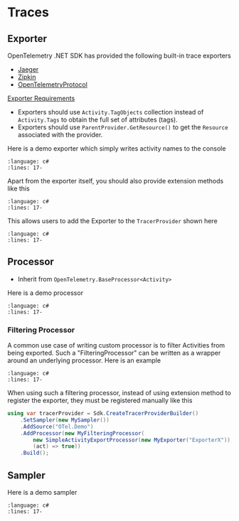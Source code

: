 # Traces

## Exporter

OpenTelemetry .NET SDK has provided the following built-in trace exporters

- [Jaeger](https://github.com/open-telemetry/opentelemetry-dotnet/tree/main/src/OpenTelemetry.Exporter.Jaeger/README.md)
- [Zipkin](https://github.com/open-telemetry/opentelemetry-dotnet/tree/main/src/OpenTelemetry.Exporter.Zipkin/README.md)
- [OpenTelemetryProtocol](https://github.com/open-telemetry/opentelemetry-dotnet/tree/main/src/OpenTelemetry.Exporter.OpenTelemetryProtocol/README.md)

[Exporter Requirements](./Introduction.md#ExporterRequirements)

- Exporters should use `Activity.TagObjects` collection instead of `Activity.Tags` to obtain the full set of attributes (tags).
- Exporters should use `ParentProvider.GetResource()` to get the `Resource` associated with the provider.

Here is a demo exporter which simply writes activity names to the console

```{literalinclude} ../../trace/extending-the-sdk/MyExporter.cs
:language: c#
:lines: 17-
```

Apart from the exporter itself, you should also provide extension methods like this

```{literalinclude} ../../trace/extending-the-sdk/MyExporterExtensions.cs
:language: c#
:lines: 17-
```

This allows users to add the Exporter to the `TracerProvider` shown here

```{literalinclude} ../../trace/extending-the-sdk/Program.cs
:language: c#
:lines: 17-
```

## Processor

- Inherit from `OpenTelemetry.BaseProcessor<Activity>`

Here is a demo processor

```{literalinclude} ../../trace/extending-the-sdk/MyProcessor.cs
:language: c#
:lines: 17-
```

### Filtering Processor

A common use case of writing custom processor is to filter Activities from being exported. Such a "FilteringProcessor" can be written as a wrapper around an underlying processor. Here is an example

```{literalinclude} ../../trace/extending-the-sdk/MyFilteringProcessor.cs
:language: c#
:lines: 17-
```

When using such a filtering processor, instead of using extension method to register the exporter, they must be registered manually like this

<!-- TODO include from source code -->
```csharp
using var tracerProvider = Sdk.CreateTracerProviderBuilder()
    .SetSampler(new MySampler())
    .AddSource("OTel.Demo")
    .AddProcessor(new MyFilteringProcessor(
        new SimpleActivityExportProcessor(new MyExporter("ExporterX")),
        (act) => true))
    .Build();
```

## Sampler

Here is a demo sampler

```{literalinclude} ../../trace/extending-the-sdk/MySampler.cs
:language: c#
:lines: 17-
```
